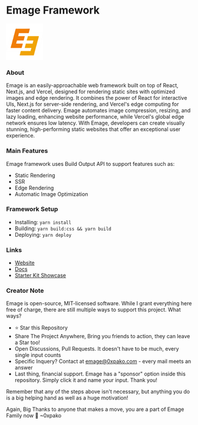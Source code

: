 # Emage Framework

<img align="center" src="https://raw.githubusercontent.com/0xpako/Emage/main/public/favicon256.png" alt="emage logo" height="100" width="100" />

### About

Emage is an easily-approachable web framework built on top of React, Next.js, and Vercel, designed for rendering static sites with optimized images and edge rendering. It combines the power of React for interactive UIs, Next.js for server-side rendering, and Vercel's edge computing for faster content delivery. Emage automates image compression, resizing, and lazy loading, enhancing website performance, while Vercel's global edge network ensures low latency. With Emage, developers can create visually stunning, high-performing static websites that offer an exceptional user experience.

### Main Features

Emage framework uses Build Output API to support features such as:

- Static Rendering
- SSR
- Edge Rendering 
- Automatic Image Optimization

### Framework Setup

- Installing: `yarn install`
- Building: `yarn build:css && yarn build` 
- Deploying: `yarn deploy` 

### Links

- [Website](https://emage.0xpako.com/)
- [Docs](https://github.com/0xpako/Emage)
- [Starter Kit Showcase](https://emage-beta.vercel.app/)

### Creator Note

Emage is open-source, MIT-licensed software. While I grant everything here free of charge, there are still multiple ways to support this project. What ways?

- ⭐ Star this Repository
- Share The Project Anywhere, Bring you friends to action, they can leave a Star too!
- Open Discussions, Pull Requests. It doesn't have to be much, every single input counts
- Specific Inquery? Contact at emage@0xpako.com - every mail meets an answer
- Last thing, financial support. Emage has a "sponsor" option inside this repository. Simply click it and name your input. Thank you!

Remember that any of the steps above isn't necessary, but anything you do is a big helping hand as well as a huge motivation!

Again, Big Thanks to anyone that makes a move, you are a part of Emage Family now 🧡
~0xpako

